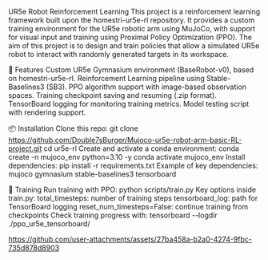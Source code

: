 UR5e Robot Reinforcement Learning This project is a reinforcement learning framework built upon the homestri-ur5e-rl repository. It provides a custom training environment for the UR5e robotic arm using MuJoCo, with support for visual input and training using Proximal Policy Optimization (PPO). The aim of this project is to design and train policies that allow a simulated UR5e robot to interact with randomly generated targets in its workspace.

🔧 Features Custom UR5e Gymnasium environment (BaseRobot-v0), based on homestri-ur5e-rl. Reinforcement Learning pipeline using Stable-Baselines3 (SB3). PPO algorithm support with image-based observation spaces. Training checkpoint saving and resuming (.zip format). TensorBoard logging for monitoring training metrics. Model testing script with rendering support.

📦 Installation Clone this repo: git clone https://github.com/Double7sBurger/Mujoco-ur5e-robot-arm-basic-RL-project.git cd ur5e-rl Create and activate a conda environment: conda create -n mujoco_env python=3.10 -y conda activate mujoco_env Install dependencies: pip install -r requirements.txt Example of key dependencies: mujoco gymnasium stable-baselines3 tensorboard

🚀 Training Run training with PPO: python scripts/train.py Key options inside train.py: total_timesteps: number of training steps tensorboard_log: path for TensorBoard logging reset_num_timesteps=False: continue training from checkpoints Check training progress with: tensorboard --logdir ./ppo_ur5e_tensorboard/



https://github.com/user-attachments/assets/27ba458a-b2a0-4274-9fbc-735d878d8903


